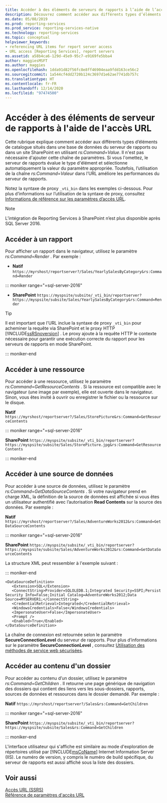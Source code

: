 ```yaml
---
title: Accéder à des éléments de serveurs de rapports à l’aide de l’accès URL | Microsoft Docs
description: Découvrez comment accéder aux différents types d’éléments de catalogue qui se trouvent dans une base de données de serveur de rapports ou dans un site SharePoint en utilisant rs:Command=Value.
ms.date: 05/08/2019
ms.prod: reporting-services
ms.prod_service: reporting-services-native
ms.technology: reporting-services
ms.topic: conceptual
helpviewer_keywords:
- referencing URL items for report server access
- URL access [Reporting Services], report servers
ms.assetid: a58b4ca6-129d-45e9-95c7-e9169fe5bba4
author: maggiesMSFT
ms.author: maggies
ms.openlocfilehash: 1dda91d82f56fc8e8ff46904eaa9fdd163ce56c2
ms.sourcegitcommit: 1a544cf4dd2720b124c3697d1e62ae7741db757c
ms.translationtype: HT
ms.contentlocale: fr-FR
ms.lasthandoff: 12/14/2020
ms.locfileid: "97474500"
---
```

# <a name="access-report-server-items-using-url-access"></a>Accéder à des éléments de serveur de rapports à l'aide de l'accès URL
  Cette rubrique explique comment accéder aux différents types d’éléments de catalogue situés dans une base de données du serveur de rapports ou dans un site SharePoint en utilisant *rs:Command*=*Value*. Il n'est pas nécessaire d'ajouter cette chaîne de paramètres. Si vous l'omettez, le serveur de rapports évalue le type d'élément et sélectionne automatiquement la valeur du paramètre appropriée. Toutefois, l’utilisation de la chaîne *rs:Command*=*Valeur* dans l’URL améliore les performances du serveur de rapports.  
  
 Notez la syntaxe de proxy `_vti_bin` dans les exemples ci-dessous. Pour plus d’informations sur l’utilisation de la syntaxe de proxy, consultez [Informations de référence sur les paramètres d’accès URL](../reporting-services/url-access-parameter-reference.md).  

> [!NOTE]
> L’intégration de Reporting Services à SharePoint n’est plus disponible après SQL Server 2016.
  
## <a name="access-a-report"></a>Accéder à un rapport  
 Pour afficher un rapport dans le navigateur, utilisez le paramètre *rs:Command*=*Render* . Par exemple :  
  
 - **Natif** `https://myrshost/reportserver?/Sales/YearlySalesByCategory&rs:Command=Render`  

::: moniker range="=sql-server-2016"

 - **SharePoint** `https://myspsite/subsite/_vti_bin/reportserver?https://myspsite/subsite/Sales/YearlySalesByCategory&rs:Command=Render`  
  
> [!TIP]  
>  Il est important que l'URL inclue la syntaxe de proxy `_vti_bin` pour acheminer la requête via SharePoint et le proxy HTTP [!INCLUDE[ssRSnoversion](../includes/ssrsnoversion-md.md)] . Le proxy ajoute à la requête HTTP le contexte nécessaire pour garantir une exécution correcte du rapport pour les serveurs de rapports en mode SharePoint.  

::: moniker-end
  
## <a name="access-a-resource"></a>Accéder à une ressource  
 Pour accéder à une ressource, utilisez le paramètre *rs:Command*=*GetResourceContents* . Si la ressource est compatible avec le navigateur (une image par exemple), elle est ouverte dans le navigateur. Sinon, vous êtes invité à ouvrir ou enregistrer le fichier ou la ressource sur le disque.  
  
 **Natif** `https://myrshost/reportserver?/Sales/StorePicture&rs:Command=GetResourceContents`  

::: moniker range="=sql-server-2016"
  
 **SharePoint** `https://myspsite/subsite/_vti_bin/reportserver?https://myspsite/subsite/Sales/StorePicture.jpg&rs:Command=GetResourceContents`  

::: moniker-end
  
## <a name="access-a-data-source"></a>Accéder à une source de données  
 Pour accéder à une source de données, utilisez le paramètre *rs:Command*=*GetDataSourceContents* . Si votre navigateur prend en charge XML, la définition de la source de données est affichée si vous êtes un utilisateur authentifié avec l’autorisation **Read Contents** sur la source des données. Par exemple :  
  
 **Natif** `https://myrshost/reportserver?/Sales/AdventureWorks2012&rs:Command=GetDataSourceContents`  

::: moniker range="=sql-server-2016"
  
 **SharePoint** `https://myspsite/subsite/_vti_bin/reportserver?https://myspsite/subsite/Sales/AdventureWorks2012&rs:Command=GetDataSourceContents`  
  
 La structure XML peut ressembler à l'exemple suivant :  

::: moniker-end
  
```  
<DataSourceDefinition>  
   <Extension>SQL</Extension>  
   <ConnectString>Provider=SQLOLEDB.1;Integrated Security=SSPI;Persist Security Info=False;Initial Catalog=AdventureWorks2012;Data Source=MYSERVER1;</ConnectString>  
   <CredentialRetrieval>Integrated</CredentialRetrieval>  
   <WindowsCredentials>False</WindowsCredentials>  
   <ImpersonateUser>False</ImpersonateUser>  
   <Prompt />  
   <Enabled>True</Enabled>  
</DataSourceDefinition>  
```  
  
 La chaîne de connexion est retournée selon le paramètre **SecureConnectionLevel** du serveur de rapports. Pour plus d’informations sur le paramètre **SecureConnectionLevel** , consultez [Utilisation des méthodes de service web sécurisées](../reporting-services/report-server-web-service/net-framework/using-secure-web-service-methods.md).  
  
## <a name="access-the-contents-of-a-folder"></a>Accéder au contenu d'un dossier  
 Pour accéder au contenu d’un dossier, utilisez le paramètre *rs:Command*=*GetChildren* . Il retourne une page générique de navigation des dossiers qui contient des liens vers les sous-dossiers, rapports, sources de données et ressources dans le dossier demandé. Par exemple :  
  
 **Natif** `https://myrshost/reportserver?/Sales&rs:Command=GetChildren`  

::: moniker range="=sql-server-2016"
  
 **SharePoint** `https://myspsite/subsite/_vti_bin/reportserver?https://myspsite/subsite/Sales&rs:Command=GetChildren`  

::: moniker-end
  
 L'interface utilisateur qui s'affiche est similaire au mode d'exploration de répertoires utilisé par [!INCLUDE[msCoName](../includes/msconame-md.md)] Internet Information Server (IIS). Le numéro de version, y compris le numéro de build spécifique, du serveur de rapports est aussi affiché sous la liste des dossiers.  
  
## <a name="see-also"></a>Voir aussi  
 [Accès URL &#40;SSRS&#41;](../reporting-services/url-access-ssrs.md)   
 [Référence de paramètres d'accès URL](../reporting-services/url-access-parameter-reference.md) 
